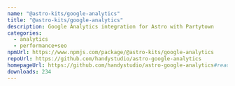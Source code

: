 ```yaml
---
name: "@astro-kits/google-analytics"
title: "@astro-kits/google-analytics"
description: Google Analytics integration for Astro with Partytown
categories:
  - analytics
  - performance+seo
npmUrl: https://www.npmjs.com/package/@astro-kits/google-analytics
repoUrl: https://github.com/handystudio/astro-google-analytics
homepageUrl: https://github.com/handystudio/astro-google-analytics#readme
downloads: 234
---
```

